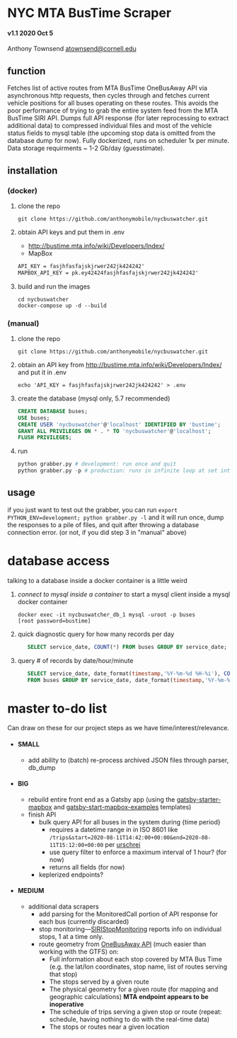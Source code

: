 # NYC MTA BusTime Scraper
#### v1.1 2020 Oct 5
Anthony Townsend <atownsend@cornell.edu>

## function

Fetches list of active routes from MTA BusTime OneBusAway API via asynchronous http requests, then cycles through and fetches current vehicle positions for all buses operating on these routes. This avoids the poor performance of trying to grab the entire system feed from the MTA BusTime SIRI API. Dumps full API response (for later reprocessing to extract additional data) to compressed individual files and most of the vehicle status fields to mysql table (the upcoming stop data is omitted from the database dump for now). Fully dockerized, runs on scheduler 1x per minute. Data storage requirments ~ 1-2 Gb/day (guesstimate).


## installation 

### (docker)

1. clone the repo

    `git clone https://github.com/anthonymobile/nycbuswatcher.git`
    
2. obtain API keys and put them in .env
    - http://bustime.mta.info/wiki/Developers/Index/
    - MapBox

    ```txt
    API_KEY = fasjhfasfajskjrwer242jk424242'
    MAPBOX_API_KEY = pk.ey42424fasjhfasfajskjrwer242jk424242'
    ```
    
3. build and run the images

    ```
    cd nycbuswatcher
    docker-compose up -d --build
    ```

### (manual)

1. clone the repo

    `git clone https://github.com/anthonymobile/nycbuswatcher.git`
    
2. obtain an API key from http://bustime.mta.info/wiki/Developers/Index/ and put it in .env

    `echo 'API_KEY = fasjhfasfajskjrwer242jk424242' > .env`
    
3. create the database (mysql only, 5.7 recommended)
    ```sql
    CREATE DATABASE buses;
    USE buses;
    CREATE USER 'nycbuswatcher'@'localhost' IDENTIFIED BY 'bustime';
    GRANT ALL PRIVILEGES ON * . * TO 'nycbuswatcher'@'localhost';
    FLUSH PRIVILEGES;
 
    ```
3. run
    ```python
    python grabber.py # development: run once and quit
    python grabber.py -p # production: runs in infinite loop at set interval using scheduler (hardcoded for now)
    ```

## usage 

if you just want to test out the grabber, you can run `export PYTHON_ENV=development; python grabber.py -l` and it will run once, dump the responses to a pile of files, and quit after throwing a database connection error. (or not, if you did step 3 in "manual" above) 

# database access

talking to a database inside a docker container is a little weird

1. *connect to mysql inside a container* to start a mysql client inside a mysql docker container

    ```
    docker exec -it nycbuswatcher_db_1 mysql -uroot -p buses
    [root password=bustime]
    ```
    
2. quick diagnostic query for how many records per day

    ```sql
       SELECT service_date, COUNT(*) FROM buses GROUP BY service_date;
    ```
    
3. query # of records by date/hour/minute

    ```sql
       SELECT service_date, date_format(timestamp,'%Y-%m-%d %H-%i'), COUNT(*) \
       FROM buses GROUP BY service_date, date_format(timestamp,'%Y-%m-%d %H-%i');
    ```




# master to-do list
Can draw on these for our project steps as we have time/interest/relevance.

- #### SMALL
    - add ability to (batch) re-process archived JSON files through parser, db_dump

- #### BIG
    - rebuild entire front end as a Gatsby app (using the [gatsby-starter-mapbox](https://github.com/anthonymobile/gatsby-starter-mapbox) and [gatsby-start-mapbox-examples](https://github.com/astridx/gatsby-starter-mapbox-examples) templates)
    - finish API
        - bulk query API for all buses in the system during {time period}
            - requires a datetime range in in ISO 8601 like `/trips&start=2020-08-11T14:42:00+00:00&end=2020-08-11T15:12:00+00:00` per [urschrei](https://twitter.com/urschrei/status/1309473665789165569)
            - use query filter to enforce a maximum interval of 1 hour? (for now)
            - returns all fields (for now)
        - keplerized endpoints?

- #### MEDIUM
    - additional data scrapers
        - add parsing for the MonitoredCall portion of API response for each bus (currently discarded)
        - stop monitoring—[SIRIStopMonitoring](http://bustime.mta.info/wiki/Developers/SIRIStopMonitoring) reports info on individual stops, 1 at a time only.
        - route geometry from [OneBusAway API](http://bustime.mta.info/wiki/Developers/OneBusAwayRESTfulAPI) (much easier than working with the GTFS) on:
            - Full information about each stop covered by MTA Bus Time (e.g. the lat/lon coordinates, stop name, list of routes serving that stop)
            - The stops served by a given route
            - The physical geometry for a given route (for mapping and geographic calculations) **MTA endpoint appears to be inoperative**
            - The schedule of trips serving a given stop or route (repeat: schedule, having nothing to do with the real-time data)
            - The stops or routes near a given location


